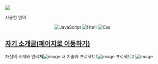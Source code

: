 <img src="https://capsule-render.vercel.app/api?type=waving&color=auto&height=200&section=header&text=3주차자기소개&fontSize=90" />


사용한 언어
<div align="center">
	<img alt="JavaScript" src ="https://img.shields.io/badge/JavaScriipt-F7DF1E.svg?&style=for-the-badge&logo=JavaScript&logoColor=black"/>
	<img alt="Html" src ="https://img.shields.io/badge/HTML5-E34F26.svg?&style=for-the-badge&logo=HTML5&logoColor=white"/>
	<img alt="Css" src ="https://img.shields.io/badge/CSS3-1572B6.svg?&style=for-the-badge&logo=CSS3&logoColor=white"/>
</div>

##    [자기 소개글(페이지로 이동하기)](https://wjsrudals411.github.io/Cordova/week3/sourcecode/index.html)


자신의 소개와 연락처![image](https://github.com/wjsrudals411/Cordova/assets/103473959/a6d020dc-3bb4-414a-af86-183aef9c7017)
내 기술과 프로젝트1![image](https://github.com/wjsrudals411/Cordova/assets/103473959/c783683a-6d9b-4e10-bca5-6b4698788229)
프로젝트2 ![image](https://github.com/wjsrudals411/Cordova/assets/103473959/a8e4c2dc-5d7e-477a-a7b1-044379a47a4e)






